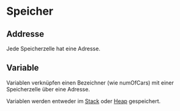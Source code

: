 # Speicher

## Addresse

Jede Speicherzelle hat eine Adresse.

## Variable

Variablen verknüpfen einen Bezeichner (wie numOfCars) mit einer Speicherzelle über eine Adresse.

Variablen werden entweder im [Stack](Stack.md) oder [Heap](Heap.md) gespeichert.